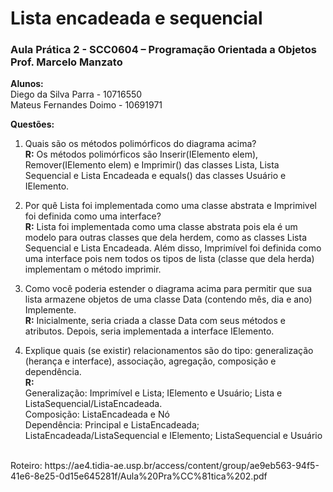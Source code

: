# Lista encadeada e sequencial
<h3>Aula Prática 2 - SCC0604 – Programação Orientada a Objetos<br>Prof.	Marcelo	Manzato</h3>

**Alunos:**<br>
Diego da Silva Parra - 10716550<br>
Mateus Fernandes Doimo - 10691971<br>


**Questões:**

1. Quais são os métodos polimórficos do diagrama acima?<br>
**R:** Os métodos polimórficos são Inserir(IElemento elem), Remover(IElemento elem) e Imprimir() das classes Lista, Lista Sequencial e Lista Encadeada e equals() das classes Usuário e IElemento.

2. Por quê Lista foi	implementada como uma classe abstrata e Imprimivel foi definida como uma interface?<br>
**R:** Lista foi implementada como uma classe abstrata pois ela é um modelo para outras classes que dela herdem, como as classes Lista Sequencial e Lista Encadeada. Além disso, Imprimível foi definida como uma interface pois nem todos os tipos de lista (classe que dela herda) implementam o método imprimir.

3. Como	você poderia estender o diagrama acima	para permitir	que	sua	lista	armazene objetos de uma classe Data (contendo mês, dia e ano) Implemente.<br>
**R:** Inicialmente, seria criada a classe Data com seus métodos e atributos. Depois, seria implementada a interface IElemento.

4. Explique quais (se existir) relacionamentos são do tipo: generalização (herança e interface), associação,	agregação,	composição	e	dependência.<br>
**R:**<br>
Generalização: Imprimível e Lista; IElemento e Usuário; Lista e ListaSequencial/ListaEncadeada.<br>
Composição: ListaEncadeada e Nó<br>
Dependência: Principal e ListaEncadeada; ListaEncadeada/ListaSequencial e IElemento; ListaSequencial e Usuário<br>

<br>
Roteiro: https://ae4.tidia-ae.usp.br/access/content/group/ae9eb563-94f5-41e6-8e25-0d15e645281f/Aula%20Pra%CC%81tica%202.pdf

